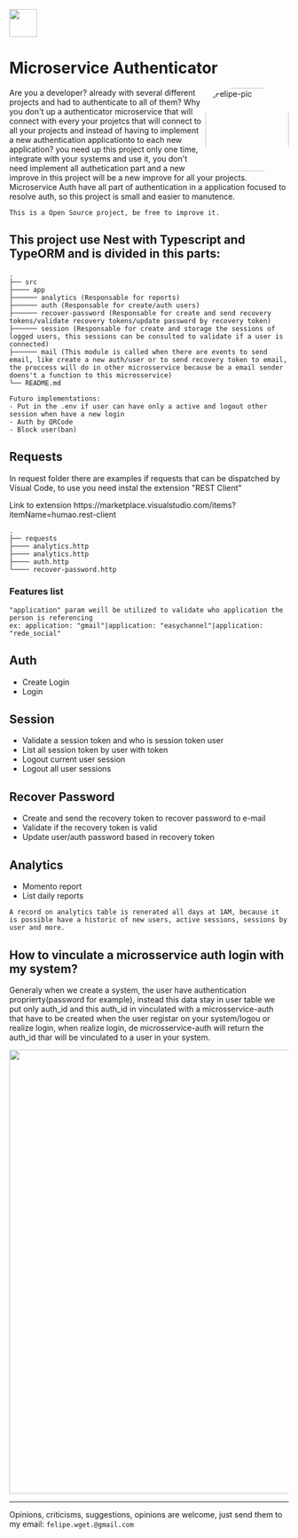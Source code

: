 
<img src="https://cdn.jsdelivr.net/gh/devicons/devicon/icons/nestjs/nestjs-plain.svg" width="50" margin="10" />        

# Microservice Authenticator

<img align="right" alt="Felipe-pic" height="150" style="border-radius:50px;" src="https://cdn.discordapp.com/attachments/982734709995995189/982738445736755270/image.png?width=676&height=676">          

Are you a developer? already with several different projects and had to authenticate to all of them? Why you don't up a authenticator microservice that will connect with every your projetcs that will connect to all your projects and instead of having to implement a new authentication applicationto to each new application? 
you need up this project only one time, integrate with your systems and use it, you don't need implement all authetication part and a new improve in this project will be a new improve for all your projects. Microservice Auth have all part of authentication in a application focused to resolve auth, so this project is small and
easier to manutence.

```This is a Open Source project, be free to improve it.```

## This project use Nest with Typescript and TypeORM and is divided in this parts:


    .
    ├── src
    ├──── app
    ├────── analytics (Responsable for reports)
    ├────── auth (Responsable for create/auth users)
    ├────── recover-password (Responsable for create and send recovery tokens/validate recovery tokens/update password by recovery token)
    ├────── session (Responsable for create and storage the sessions of logged users, this sessions can be consulted to validate if a user is connected)
    ├────── mail (This module is called when there are events to send email, like create a new auth/user or to send recovery token to email, the proccess will do in other microsservice because be a email sender doens't a function to this microsservice)
    └── README.md
    
```
Futuro implementations:
- Put in the .env if user can have only a active and logout other session when have a new login
- Auth by QRCode
- Block user(ban)
```

## Requests

<p>In request folder there are examples if requests that can be dispatched by Visual Code, to use you need instal the extension "REST Client"</p>
<p>Link to extension https://marketplace.visualstudio.com/items?itemName=humao.rest-client</p>


    .
    ├── requests
    ├──── analytics.http
    ├──── analytics.http
    ├──── auth.http
    └──── recover-password.http


### Features list

```
"application" param weill be utilized to validate who application the person is referencing
ex: application: "gmail"|application: "easychannel"|application: "rede_social"
```

## Auth

- Create Login
- Login

## Session

- Validate a session token and who is session token user
- List all session token by user with token
- Logout current user session
- Logout all user sessions

## Recover Password

- Create and send the recovery token to recover password to e-mail
- Validate if the recovery token is valid
- Update user/auth password based in recovery token

## Analytics

- Momento report
- List daily reports

```
A record on analytics table is renerated all days at 1AM, because it is possible have a historic of new users, active sessions, sessions by user and more.
```

## How to vinculate a microsservice auth login with my system?

Generaly when we create a system, the user have authentication proprierty(password for example), instead this data stay in user table we put only auth_id and this auth_id in vinculated with a microsservice-auth that have to be created when the user registar on your system/logou or realize login, when realize login, de microsservice-auth
will return the auth_id thar will be vinculated to a user in your system.

<p align="center">
<img src="readme-files/ilustration.png" width="800" margin="10" ali />
</p>

<hr />

Opinions, criticisms, suggestions, opinions are welcome, just send them to my email: ```felipe.wget.@gmail.com```
